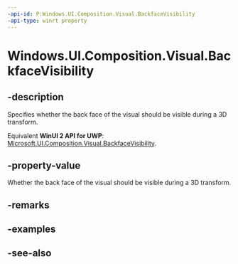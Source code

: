 ```yaml
---
-api-id: P:Windows.UI.Composition.Visual.BackfaceVisibility
-api-type: winrt property
---
```


<!-- Property syntax
public Windows.UI.Composition.CompositionBackfaceVisibility BackfaceVisibility { get;  set; }
-->

# Windows.UI.Composition.Visual.BackfaceVisibility

## -description
Specifies whether the back face of the visual should be visible during a 3D transform.

Equivalent **WinUI 2 API for UWP**: [Microsoft.UI.Composition.Visual.BackfaceVisibility](/windows/winui/api/microsoft.ui.composition.visual.backfacevisibility).

## -property-value
Whether the back face of the visual should be visible during a 3D transform.

## -remarks

## -examples

## -see-also
